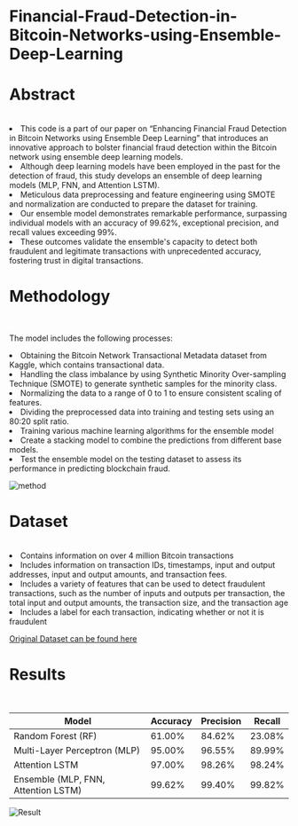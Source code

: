 # Financial-Fraud-Detection-in-Bitcoin-Networks-using-Ensemble-Deep-Learning

<h1>Abstract</h1> <br>

<li>This code is a part of our paper on “Enhancing Financial Fraud Detection in Bitcoin Networks using Ensemble Deep Learning” that introduces an innovative approach to bolster financial fraud detection within the Bitcoin network using ensemble deep learning models.​</ol>
<li>Although deep learning models have been employed in the past for the detection of fraud, this study develops an ensemble of deep learning models (MLP, FNN, and Attention LSTM).​</li>
<li>Meticulous data preprocessing and feature engineering using SMOTE and normalization are conducted to prepare the dataset for training.​</li>
<li>Our ensemble model demonstrates remarkable performance, surpassing individual models with an accuracy of 99.62%, exceptional precision, and recall values exceeding 99%.​</li>
<li>These outcomes validate the ensemble's capacity to detect both fraudulent and legitimate transactions with unprecedented accuracy, fostering trust in digital transactions. </li>


<h1>Methodology​ </h1><br>

The model includes the following processes:​
<li>Obtaining the Bitcoin Network Transactional Metadata dataset from Kaggle, which contains transactional data. ​</li>
<li>Handling the class imbalance by using Synthetic Minority Over-sampling Technique (SMOTE) to generate synthetic samples for the minority class.​</li>
<li>Normalizing the data to a range of 0 to 1 to ensure consistent scaling of features.​</li>
<li>Dividing the preprocessed data into training and testing sets using an 80:20 split ratio.​</li>
<li>Training various machine learning algorithms for the ensemble model</li>
<li>Create a stacking model to combine the predictions from different base models.​ </li>
<li>Test the ensemble model on the testing dataset to assess its performance in predicting blockchain fraud.​ </li>

![method](https://github.com/AvigyanChowdhury/Financial-Fraud-Detection-in-Bitcoin-Networks-using-Ensemble-Deep-Learning/assets/146307887/89e42d68-0fc5-4aa8-a874-b32efd270e40)


<h1>Dataset</h1><br>

<li>Contains information on over 4 million Bitcoin transactions​</li>
<li>​Includes information on transaction IDs, timestamps, input and output addresses, input and output amounts, and transaction fees.​</li>
<li>Includes a variety of features that can be used to detect fraudulent transactions, such as the number of inputs and outputs per transaction, the total input and output amounts, the transaction size, and the transaction age​</li>
<li>Includes a label for each transaction, indicating whether or not it is fraudulent​​</li>

<a href="https://www.kaggle.com/datasets/omershafiq/bitcoin-network-transactional-metadata">Original Dataset can be found here </a>

<h1>Results</h1><br>

<table>
  <thead>
    <tr>
      <th>Model</th>
      <th>Accuracy</th>
      <th>Precision</th>
      <th>Recall</th>
    </tr>
  </thead>
  <tbody>
    <tr>
      <td>Random Forest (RF)</td>
      <td>61.00%</td>
      <td>84.62%</td>
      <td>23.08%</td>
    </tr>
    <tr>
      <td>Multi-Layer Perceptron (MLP)</td>
      <td>95.00%</td>
      <td>96.55%</td>
      <td>89.99%</td>
    </tr>
    <tr>
      <td>Attention LSTM</td>
      <td>97.00%</td>
      <td>98.26%</td>
      <td>98.24%</td>
    </tr>
    <tr>
      <td>Ensemble (MLP, FNN, Attention LSTM)</td>
      <td>99.62%</td>
      <td>99.40%</td>
      <td>99.82%</td>
    </tr>
  </tbody>
</table>

![Result](https://github.com/AvigyanChowdhury/Financial-Fraud-Detection-in-Bitcoin-Networks-using-Ensemble-Deep-Learning/assets/146307887/535efc7a-5301-4aa9-addf-fcb5ee46db3b)




  
